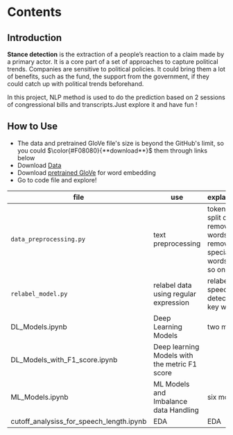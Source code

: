 # Contents

## Introduction

**Stance detection** is the extraction of a people’s reaction to a claim made by a primary actor. It is a core part of a set of approaches to capture political trends. Companies are sensitive to political policies. It could bring them a lot of benefits, such as the fund, the support from the government, if they could catch up with political trends beforehand.

In this project, NLP method is used to do the prediction based on 2 sessions of congressional bills and transcripts.Just explore it and have fun !

## How to Use
* The data and pretrained GloVe file's size is beyond the GitHub's limit, so you could $\color{#F08080}{**download**}$ them through links below
* Download [Data](https://drive.google.com/open?id=1wChMSMjrJ9Cbb8wzN3hU8X3fxzA_SakT) 
* Download [pretrained GloVe](https://drive.google.com/open?id=1Ez9jDgCfU4Nar2wobzic79UAGFLnzmHF) for word embedding
* Go to code file and explore!

| file |  use | explaination |
| ----------- | ----------- | ----------- | 
| `data_preprocessing.py` | text preprocessing | tokenization, split data, remove stop words, remove special words and so on |
| `relabel_model.py` | relabel data using regular expression | relabel speeches by detecting key words |
| DL_Models.ipynb | Deep Learning Models | two models |
| DL_Models_with_F1_score.ipynb | Deep learning Models with the metric F1 score||
| ML_Models.ipynb  | ML Models and Imbalance data Handling| six models |
| cutoff_analysiss_for_speech_length.ipynb |EDA|EDA|






